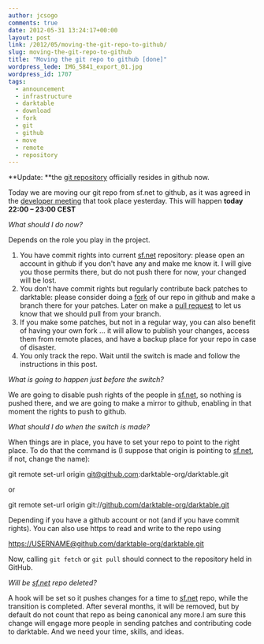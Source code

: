 ```yaml
---
author: jcsogo
comments: true
date: 2012-05-31 13:24:17+00:00
layout: post
link: /2012/05/moving-the-git-repo-to-github/
slug: moving-the-git-repo-to-github
title: "Moving the git repo to github [done]"
wordpress_lede: IMG_5841_export_01.jpg
wordpress_id: 1707
tags:
  - announcement
  - infrastructure
  - darktable
  - download
  - fork
  - git
  - github
  - move
  - remote
  - repository
---
```

**Update: **the [git repository](https://github.com/darktable-org/darktable) officially resides in github now.

Today we are moving our git repo from sf.net to github, as it was agreed in the [developer meeting](https://darktable.org/redmine/projects/darktable/wiki/Dev_Meeting_Agenda) that took place yesterday. This will happen **today 22:00&nbsp;– 23:00 CEST**

_What should I do now?_

Depends on the role you play in the project.

1. You have commit rights into current [sf.net](https://sf.net/) repository: please open an account in github if you don't have any and make me know it. I will give you those permits there, but do not push there for now, your changed will be lost.
2. You don't have commit rights but regularly contribute back patches to darktable: please consider doing a [fork](https://help.github.com/articles/fork-a-repo/) of our repo in github and make a branch there for your patches. Later on make a [pull request](https://help.github.com/articles/about-pull-requests/) to let us know that we should pull from your branch.
3. If you make some patches, but not in a regular way, you can also benefit of having your own fork ... it will allow to publish your changes, access them from remote places, and have a backup place for your repo in case of disaster.
4. You only track the repo. Wait until the switch is made and follow the instructions in this post.

_What is going to happen just before the switch?_

We are going to disable push rights of the people in [sf.net](https://sf.net/), so nothing is pushed there, and we are going to make a mirror to github, enabling in that moment the rights to push to github.

_What should I do when the switch is made?_

When things are in place, you have to set your repo to point to the right place. To do that  the command is (I suppose that origin is pointing to [sf.net](https://sf.net/), if not, change the name):

git remote set-url origin git@github.com:darktable-org/darktable.git

or

git remote set-url origin git://[github.com/darktable-org/darktable.git](https://github.com/darktable-org/darktable.git)

Depending if you have a github account or not (and if you have commit rights). You can also use https to read and write to the repo using

[https://USERNAME@github.com/darktable-org/darktable.git](https://USERNAME@github.com/darktable-org/darktable.git)

Now, calling `git fetch` or `git pull`  should connect to the repository held in GitHub.

_Will be [sf.net](https://sf.net/) repo deleted?_

A hook will be set so it pushes changes for a time to [sf.net](https://sf.net/) repo, while the transition is completed. After several months, it will be removed, but by default do not count that repo as being canonical any more.I am sure this change will engage more people in sending patches and contributing code to darktable. And we need your time, skills, and ideas.
